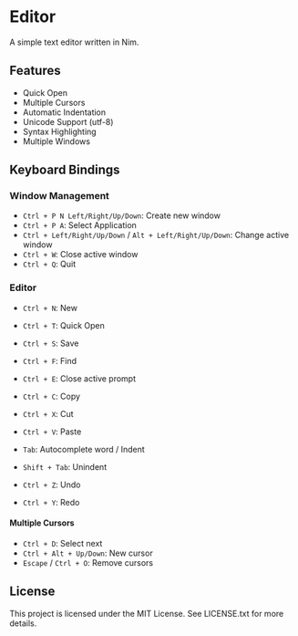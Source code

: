 # Editor
A simple text editor written in Nim.

## Features
- Quick Open 
- Multiple Cursors
- Automatic Indentation
- Unicode Support (utf-8)
- Syntax Highlighting
- Multiple Windows

## Keyboard Bindings
### Window Management
- `Ctrl + P N Left/Right/Up/Down`: Create new window
- `Ctrl + P A`: Select Application
- `Ctrl + Left/Right/Up/Down` / `Alt + Left/Right/Up/Down`: Change active window
- `Ctrl + W`: Close active window
- `Ctrl + Q`: Quit

### Editor
- `Ctrl + N`: New
- `Ctrl + T`: Quick Open
- `Ctrl + S`: Save

- `Ctrl + F`: Find
- `Ctrl + E`: Close active prompt

- `Ctrl + C`: Copy
- `Ctrl + X`: Cut
- `Ctrl + V`: Paste

- `Tab`: Autocomplete word / Indent
- `Shift + Tab`: Unindent

- `Ctrl + Z`: Undo
- `Ctrl + Y`: Redo

#### Multiple Cursors
- `Ctrl + D`: Select next
- `Ctrl + Alt + Up/Down`: New cursor
- `Escape` / `Ctrl + O`: Remove cursors

## License
This project is licensed under the MIT License.
See LICENSE.txt for more details.
